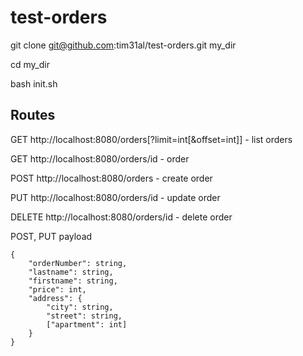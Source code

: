 # test-orders

git clone git@github.com:tim31al/test-orders.git my_dir

cd my_dir

bash init.sh

## Routes

GET http://localhost:8080/orders[?limit=int[&offset=int]] - list orders

GET http://localhost:8080/orders/id - order

POST http://localhost:8080/orders - create order

PUT http://localhost:8080/orders/id - update order

DELETE http://localhost:8080/orders/id - delete order

POST, PUT payload
```
{
    "orderNumber": string,
    "lastname": string,
    "firstname": string,
    "price": int,
    "address": {
        "city": string,
        "street": string,
        ["apartment": int]
    }
}
```
